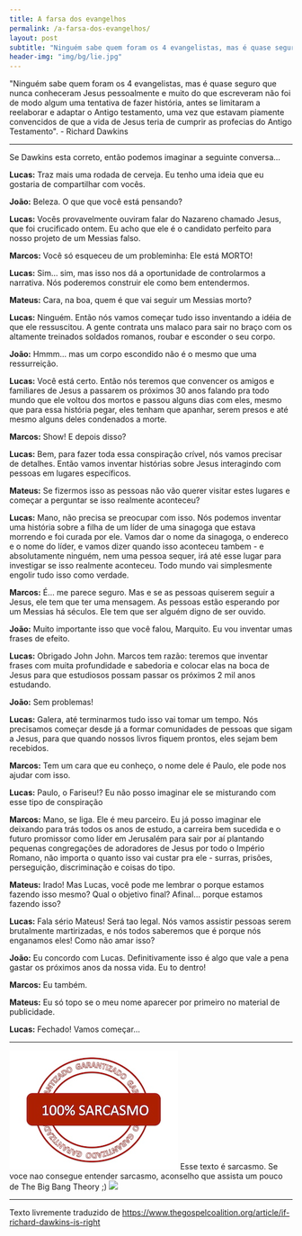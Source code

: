 ```yaml
---
title: A farsa dos evangelhos
permalink: /a-farsa-dos-evangelhos/
layout: post
subtitle: "Ninguém sabe quem foram os 4 evangelistas, mas é quase seguro que nunca conheceram Jesus pessoalmente"
header-img: "img/bg/lie.jpg"
---
```


"Ninguém sabe quem foram os 4 evangelistas, mas é quase seguro que nunca conheceram Jesus pessoalmente e muito do que escreveram não foi de modo algum uma tentativa de fazer história, antes se limitaram a reelaborar e adaptar o Antigo testamento, uma vez que estavam piamente convencidos de que a vida de Jesus teria de cumprir as profecias do Antigo Testamento". - Richard Dawkins

<hr />

Se Dawkins esta correto, então podemos imaginar a seguinte conversa…

**Lucas:** Traz mais uma rodada de cerveja. Eu tenho uma ideia que eu gostaria de compartilhar com vocês.

**João:** Beleza. O que que você está pensando?

**Lucas:** Vocês provavelmente ouviram falar do Nazareno chamado Jesus, que foi crucificado ontem. Eu acho que ele é o candidato perfeito para nosso projeto de um Messias falso.

**Marcos:** Você só esqueceu de um probleminha: Ele está MORTO!

**Lucas:** Sim… sim, mas isso nos dá a oportunidade de controlarmos a narrativa. Nós poderemos construir ele como bem entendermos.

**Mateus:** Cara, na boa, quem é que vai seguir um Messias morto?

**Lucas:** Ninguém. Então nós vamos começar tudo isso inventando a idéia de que ele ressuscitou. A gente contrata uns malaco para sair no braço com os altamente treinados soldados romanos, roubar e esconder o seu corpo.

**João:** Hmmm… mas um corpo escondido não é o mesmo que uma ressurreição.

**Lucas:** Você está certo. Então nós teremos que convencer os amigos e familiares de Jesus a passarem os próximos 30 anos falando pra todo mundo que ele voltou dos mortos e passou alguns dias com eles, mesmo que para essa história pegar, eles tenham que apanhar, serem presos e até mesmo alguns deles condenados a morte.

**Marcos:** Show! E depois disso?

**Lucas:** Bem, para fazer toda essa conspiração crível, nós vamos precisar de detalhes. Então vamos inventar histórias sobre Jesus interagindo com pessoas em lugares específicos.

**Mateus:** Se fizermos isso as pessoas não vão querer visitar estes lugares e começar a perguntar se isso realmente aconteceu?

**Lucas:** Mano, não precisa se preocupar com isso. Nós podemos inventar uma história sobre a filha de um líder de uma sinagoga que estava morrendo e foi curada por ele. Vamos dar o nome da sinagoga, o endereco e o nome do líder, e vamos dizer quando isso aconteceu tambem - e absolutamente ninguém, nem uma pessoa sequer, irá até esse lugar para investigar se isso realmente aconteceu. Todo mundo vai simplesmente engolir tudo isso como verdade.

**Marcos:** É… me parece seguro. Mas e se as pessoas quiserem seguir a Jesus, ele tem que ter uma mensagem. As pessoas estão esperando por um Messias há séculos. Ele tem que ser alguém digno de ser ouvido.

**João:** Muito importante isso que você falou, Marquito. Eu vou inventar umas frases de efeito.

**Lucas:** Obrigado John John. Marcos tem razão: teremos que inventar frases com muita profundidade e sabedoria e colocar elas na boca de Jesus para que estudiosos possam passar os próximos 2 mil anos estudando.

**João:** Sem problemas!

**Lucas:** Galera, até terminarmos tudo isso vai tomar um tempo. Nós precisamos começar desde já a formar comunidades de pessoas que sigam a Jesus, para que quando nossos livros fiquem prontos, eles sejam bem recebidos.

**Marcos:** Tem um cara que eu conheço, o nome dele é Paulo, ele pode nos ajudar com isso.

**Lucas:** Paulo, o Fariseu!? Eu não posso imaginar ele se misturando com esse tipo de conspiração

**Marcos:** Mano, se liga. Ele é meu parceiro. Eu já posso imaginar ele deixando para trás todos os anos de estudo, a carreira bem sucedida e o futuro promissor como líder em Jerusalém para sair por aí plantando pequenas congregações de adoradores de Jesus por todo o Império Romano, não importa o quanto isso vai custar pra ele - surras, prisões, perseguição, discriminação e coisas do tipo.

**Mateus:** Irado! Mas Lucas, você pode me lembrar o porque estamos fazendo isso mesmo? Qual o objetivo final? Afinal… porque estamos fazendo isso?

**Lucas:** Fala sério Mateus! Será tao legal. Nós vamos assistir pessoas serem brutalmente martirizadas, e nós todos saberemos que é porque nós enganamos eles! Como não amar isso?

**João:** Eu concordo com Lucas. Definitivamente isso é algo que vale a pena gastar os próximos anos da nossa vida. Eu to dentro!

**Marcos:** Eu também.

**Mateus:** Eu só topo se o meu nome aparecer por primeiro no material de publicidade.

**Lucas:** Fechado! Vamos começar...


<hr />

<img src="/img/sello-sarcasmo.jpg" />
Esse texto é sarcasmo. Se voce nao consegue entender sarcasmo, aconselho que assista um pouco de The Big Bang Theory ;)

<img src="https://media.giphy.com/media/pgQY5UuD8DUdi/giphy.gif" />

<hr />

Texto livremente traduzido de https://www.thegospelcoalition.org/article/if-richard-dawkins-is-right
